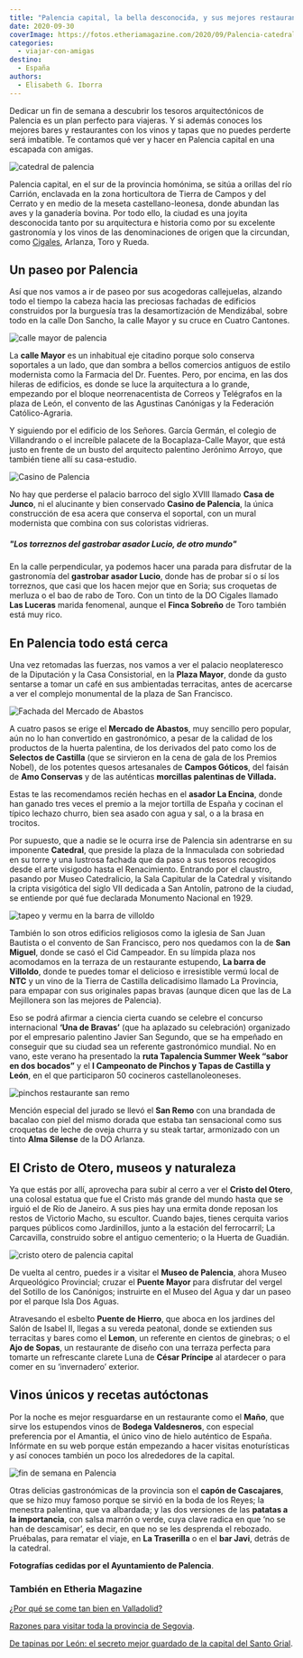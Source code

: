 ```yaml
---
title: "Palencia capital, la bella desconocida, y sus mejores restaurantes"
date: 2020-09-30
coverImage: https://fotos.etheriamagazine.com/2020/09/Palencia-catedral.jpg
categories: 
  - viajar-con-amigas
destino: 
  - España
authors: 
  - Elisabeth G. Iborra
---
```


Dedicar un fin de semana a descubrir los tesoros arquitectónicos de Palencia es un plan perfecto para viajeras. Y si además conoces los mejores bares y restaurantes con los vinos y tapas que no puedes perderte será imbatible. Te contamos qué ver y hacer en Palencia capital en una escapada con amigas.

![catedral de palencia](https://fotos.etheriamagazine.com/2020/09/Palencia-catedral.jpg "Catedral de Palencia. © Cedida por Ayto. Palencia")

Palencia capital, en el sur de la provincia homónima, se sitúa a orillas del río 
Carrión, enclavada en la zona horticultora de Tierra de Campos y del Cerrato y en medio 
de la meseta castellano-leonesa, donde abundan las aves y la ganadería bovina. Por todo 
ello, la ciudad es una joyita desconocida tanto por su arquitectura e historia como por 
su excelente gastronomía y los vinos de las denominaciones de origen que la circundan, 
como [Cigales](https://etheriamagazine.com/2020/01/07/viaje-con-amigas-ruta-del-vino-cigales/), 
Arlanza, Toro y Rueda. 

## Un paseo por Palencia

Así que nos vamos a ir de paseo por sus acogedoras callejuelas, alzando todo el tiempo 
la cabeza hacia las preciosas fachadas de edificios construidos por la burguesía tras la 
desamortización de Mendizábal, sobre todo en la calle Don Sancho, la calle Mayor y su 
cruce en Cuatro Cantones. 

![calle mayor de palencia](https://fotos.etheriamagazine.com/2020/09/Palencia-calle-mayor.jpg "Es obligatorio pasear por la Calle Mayor de Palencia. © Cedida por Ayto. Palencia")

La **calle Mayor** es un inhabitual eje citadino porque solo conserva soportales a un 
lado, que dan sombra a bellos comercios antiguos de estilo modernista como la Farmacia 
del Dr. Fuentes. Pero, por encima, en las dos hileras de edificios, es donde se luce la 
arquitectura a lo grande, empezando por el bloque neorrenacentista de Correos y 
Telégrafos en la plaza de León, el convento de las Agustinas Canónigas y la Federación 
Católico-Agraria. 

Y siguiendo por el edificio de los Señores. García Germán, el colegio de Villandrando o 
el increíble palacete de la Bocaplaza-Calle Mayor, que está justo en frente de un busto 
del arquitecto palentino Jerónimo Arroyo, que también tiene allí su casa-estudio. 

![Casino de Palencia](https://fotos.etheriamagazine.com/2020/09/Palencia-casino.jpg "Casino de Palencia. © Cedida por Ayto. Palencia")

No hay que perderse el palacio barroco del siglo XVIII llamado **Casa de Junco**, ni el 
alucinante y bien conservado **Casino de Palencia**, la única construcción de esa acera 
que conserva el soportal, con un mural modernista que combina con sus coloristas 
vidrieras. 

##### "Los torreznos del gastrobar asador Lucio, de otro mundo"

En la calle perpendicular, ya podemos hacer una parada para disfrutar de la gastronomía 
del **gastrobar asador Lucio**, donde has de probar sí o sí los torreznos, que casi que 
los hacen mejor que en Soria; sus croquetas de merluza o el bao de rabo de Toro. Con un 
tinto de la DO Cigales llamado **Las Luceras** marida fenomenal, aunque el **Finca 
Sobreño** de Toro también está muy rico. 

## En Palencia todo está cerca

Una vez retomadas las fuerzas, nos vamos a ver el palacio neoplateresco de la Diputación 
y la Casa Consistorial, en la **Plaza Mayor**, donde da gusto sentarse a tomar un café 
en sus ambientadas terracitas, antes de acercarse a ver el complejo monumental de la 
plaza de San Francisco. 

![Fachada del Mercado de Abastos](https://fotos.etheriamagazine.com/2020/09/Palencia-mercado-abastos.jpg "Fachada del Mercado de Abastos. © Cedida por Ayto. Palencia")

A cuatro pasos se erige el **Mercado de Abastos**, muy sencillo pero popular, aún no lo 
han convertido en gastronómico, a pesar de la calidad de los productos de la huerta 
palentina, de los derivados del pato como los de **Selectos de Castilla** (que se 
sirvieron en la cena de gala de los Premios Nobel), de los potentes quesos artesanales 
de **Campos Góticos**, del faisán de **Amo Conservas** y de las auténticas **morcillas 
palentinas de Villada.** 

Estas te las recomendamos recién hechas en el **asador La Encina**, donde han ganado 
tres veces el premio a la mejor tortilla de España y cocinan el típico lechazo churro, 
bien sea asado con agua y sal, o a la brasa en trocitos. 

Por supuesto, que a nadie se le ocurra irse de Palencia sin adentrarse en su imponente 
**Catedral**, que preside la plaza de la Inmaculada con sobriedad en su torre y una 
lustrosa fachada que da paso a sus tesoros recogidos desde el arte visigodo hasta el 
Renacimiento. Entrando por el claustro, pasando por Museo Catedralicio, la Sala 
Capitular de la Catedral y visitando la cripta visigótica del siglo VII dedicada a San 
Antolín, patrono de la ciudad, se entiende por qué fue declarada Monumento Nacional en 
1929. 

![tapeo y vermu en la barra de villoldo](https://fotos.etheriamagazine.com/2020/09/Palencia-vermu-iglesia-san-miguel.jpg "Vermú en La Barra de Villoldo frente a la iglesia de San Miguel. © Cedida por Ayto. Palencia")

También lo son otros edificios religiosos como la iglesia de San Juan Bautista o el 
convento de San Francisco, pero nos quedamos con la de **San Miguel**, donde se casó el 
Cid Campeador. En su límpida plaza nos acomodamos en la terraza de un restaurante 
estupendo, **La barra de Villoldo**, donde te puedes tomar el delicioso e irresistible 
vermú local de **NTC** y un vino de la Tierra de Castilla delicadísimo llamado La 
Provincia, para empapar con sus originales papas bravas (aunque dicen que las de La 
Mejillonera son las mejores de Palencia). 

Eso se podrá afirmar a ciencia cierta cuando se celebre el concurso internacional **‘Una 
de Bravas’** (que ha aplazado su celebración) organizado por el empresario palentino 
Javier San Segundo, que se ha empeñado en conseguir que su ciudad sea un referente 
gastronómico mundial. No en vano, este verano ha presentado la **ruta Tapalencia Summer 
Week “sabor en dos bocados”** y el **I Campeonato de Pinchos y Tapas de Castilla y 
León**, en el que participaron 50 cocineros castellanoleoneses. 

![pinchos restaurante san remo](https://fotos.etheriamagazine.com/2020/09/Palencia-restaurante-san-remo.jpg "Mención especial del Campeonato de Pinchos y Tapas de Castilla y León del restaurante San Remo © Cedida por Ayto. Palencia")

Mención especial del jurado se llevó el **San Remo** con una brandada de bacalao con 
piel del mismo dorada que estaba tan sensacional como sus croquetas de leche de oveja 
churra y su steak tartar, armonizado con un tinto **Alma Silense** de la DO Arlanza. 

## El Cristo de Otero, museos y naturaleza

Ya que estás por allí, aprovecha para subir al cerro a ver el **Cristo del Otero**, una 
colosal estatua que fue el Cristo más grande del mundo hasta que se irguió el de Río de 
Janeiro. A sus pies hay una ermita donde reposan los restos de Victorio Macho, su 
escultor. Cuando bajes, tienes cerquita varios parques públicos como Jardinillos, junto 
a la estación del ferrocarril; La Carcavilla, construido sobre el antiguo cementerio; o 
la Huerta de Guadián. 

![cristo otero de palencia capital](https://fotos.etheriamagazine.com/2020/09/Palencia-cerro-cristo-otero.jpg "Cristo del Otero. © Cedida por Ayto. Palencia")

De vuelta al centro, puedes ir a visitar el **Museo de Palencia**, ahora Museo 
Arqueológico Provincial; cruzar el **Puente Mayor** para disfrutar del vergel del 
Sotillo de los Canónigos; instruirte en el Museo del Agua y dar un paseo por el parque 
Isla Dos Aguas. 

Atravesando el esbelto **Puente de Hierro**, que aboca en los jardines del Salón de 
Isabel II, llegas a su vereda peatonal, donde se extienden sus terracitas y bares como 
el **Lemon**, un referente en cientos de ginebras; o el **Ajo de Sopas**, un restaurante 
de diseño con una terraza perfecta para tomarte un refrescante clarete Luna de **César 
Príncipe** al atardecer o para comer en su ‘invernadero’ exterior. 

## Vinos únicos y recetas autóctonas

Por la noche es mejor resguardarse en un restaurante como el **Maño**, que sirve los 
estupendos vinos de **Bodega Valdesneros**, con especial preferencia por el Amantia, el 
único vino de hielo auténtico de España. Infórmate en su web porque están empezando a 
hacer visitas enoturísticas y así conoces también un poco los alrededores de la capital. 

![fin de semana en Palencia](https://fotos.etheriamagazine.com/2020/09/Palencia-terraza-centro.jpg "Terrazas en el centro de Palencia. © Cedida por Ayto. Palencia")

Otras delicias gastronómicas de la provincia son el **capón de Cascajares**, que se hizo 
muy famoso porque se sirvió en la boda de los Reyes; la menestra palentina, que va 
albardada; y las dos versiones de las **patatas a la importancia**, con salsa marrón o 
verde, cuya clave radica en que ‘no se han de descamisar’, es decir, en que no se les 
desprenda el rebozado. Pruébalas, para rematar el viaje, en **La Traserilla** o en el 
**bar Javi**, detrás de la catedral. 

**Fotografías cedidas por el Ayuntamiento de Palencia**. 

### También en Etheria Magazine

[¿Por qué se come tan bien en 
Valladolid?](https://etheriamagazine.com/2019/01/31/bares-imprescindibles-finde-valladolid/) 

[Razones para visitar toda la provincia de 
Segovia](https://etheriamagazine.com/2021/03/09/15-lugares-imprescindibles-que-ver-en-segovia-y-provincia/). 

[De tapinas por León: el secreto mejor guardado de la capital del Santo 
Grial](https://etheriamagazine.com/2021/09/09/ruta-para-comer-bien-en-leon-capital/).
